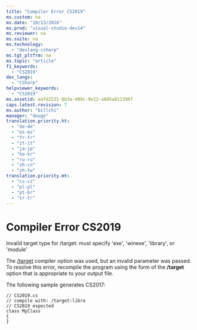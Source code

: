```yaml
---
title: "Compiler Error CS2019"
ms.custom: na
ms.date: "10/13/2016"
ms.prod: "visual-studio-dev14"
ms.reviewer: na
ms.suite: na
ms.technology: 
  - "devlang-csharp"
ms.tgt_pltfrm: na
ms.topic: "article"
f1_keywords: 
  - "CS2019"
dev_langs: 
  - "CSharp"
helpviewer_keywords: 
  - "CS2019"
ms.assetid: eafd2531-8b3a-499c-9e12-a605a011396f
caps.latest.revision: 7
ms.author: "billchi"
manager: "douge"
translation.priority.ht: 
  - "de-de"
  - "es-es"
  - "fr-fr"
  - "it-it"
  - "ja-jp"
  - "ko-kr"
  - "ru-ru"
  - "zh-cn"
  - "zh-tw"
translation.priority.mt: 
  - "cs-cz"
  - "pl-pl"
  - "pt-br"
  - "tr-tr"
---
```

# Compiler Error CS2019
Invalid target type for /target: must specify 'exe', 'winexe', 'library', or 'module'  
  
 The [/target](../Topic/-target%20\(C%23%20Compiler%20Options\).md) compiler option was used, but an invalid parameter was passed. To resolve this error, recompile the program using the form of the **/target** option that is appropriate to your output file.  
  
 The following sample generates CS2017:  
  
```  
// CS2019.cs  
// compile with: /target:libra  
// CS2019 expected  
class MyClass  
{  
}  
```
